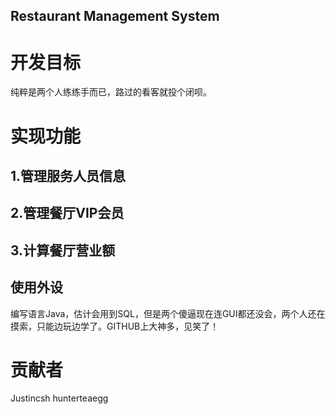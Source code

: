 ## Restaurant Management System

# 开发目标
纯粹是两个人练练手而已，路过的看客就投个闭呗。

# 实现功能
## 1.管理服务人员信息
## 2.管理餐厅VIP会员
## 3.计算餐厅营业额

## 使用外设
编写语言Java，估计会用到SQL，但是两个傻逼现在连GUI都还没会，两个人还在摸索，只能边玩边学了。GITHUB上大神多，见笑了！

# 贡献者
Justincsh
hunterteaegg